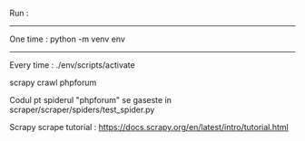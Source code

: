 Run : 

---

One time : 
python -m venv env

---

Every time : 
./env/scripts/activate


scrapy crawl phpforum


Codul pt spiderul "phpforum" se gaseste in scraper/scraper/spiders/test_spider.py


Scrapy scrape tutorial : 
https://docs.scrapy.org/en/latest/intro/tutorial.html
